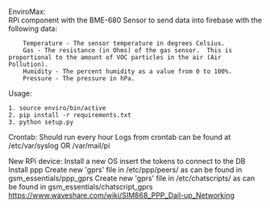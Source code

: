EnviroMax:  
RPi component with the BME-680 Sensor to send data into firebase with the following data:  

        Temperature - The sensor temperature in degrees Celsius.  
        Gas - The resistance (in Ohms) of the gas sensor.  This is proportional to the amount of VOC particles in the air (Air Pollution).  
        Humidity - The percent humidity as a value from 0 to 100%.  
        Pressure - The pressure in hPa.  

Usage:

    1. source enviro/bin/active
    2. pip install -r requirements.txt
    3. python setup.py

Crontab:
        Should run every hour
        Logs from crontab can be found at /etc/var/syslog OR /var/mail/pi

New RPi device:
        Install a new OS
        insert the tokens to connect to the DB
        Install ppp
        Create new 'gprs' file in /etc/ppp/peers/ as can be found in gsm_essentials/ppp_gprs
        Create new 'gprs' file in /etc/chatscripts/ as can be found in gsm_essentials/chatscript_gprs
        https://www.waveshare.com/wiki/SIM868_PPP_Dail-up_Networking